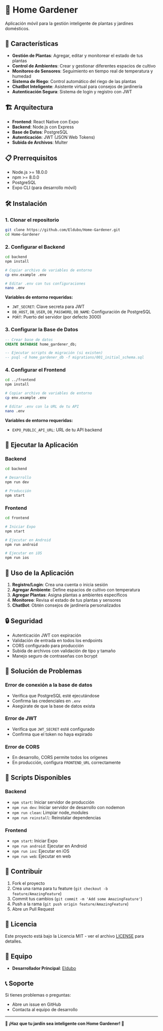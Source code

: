 # 🌱 Home Gardener

Aplicación móvil para la gestión inteligente de plantas y jardines domésticos.

## 🚀 Características

- **Gestión de Plantas**: Agregar, editar y monitorear el estado de tus plantas
- **Control de Ambientes**: Crear y gestionar diferentes espacios de cultivo
- **Monitoreo de Sensores**: Seguimiento en tiempo real de temperatura y humedad
- **Sistema de Riego**: Control automático del riego de las plantas
- **ChatBot Inteligente**: Asistente virtual para consejos de jardinería
- **Autenticación Segura**: Sistema de login y registro con JWT

## 🏗️ Arquitectura

- **Frontend**: React Native con Expo
- **Backend**: Node.js con Express
- **Base de Datos**: PostgreSQL
- **Autenticación**: JWT (JSON Web Tokens)
- **Subida de Archivos**: Multer

## 📋 Prerrequisitos

- Node.js >= 18.0.0
- npm >= 8.0.0
- PostgreSQL
- Expo CLI (para desarrollo móvil)

## 🛠️ Instalación

### 1. Clonar el repositorio

```bash
git clone https://github.com/Eldubo/Home-Gardener.git
cd Home-Gardener
```

### 2. Configurar el Backend

```bash
cd backend
npm install

# Copiar archivo de variables de entorno
cp env.example .env

# Editar .env con tus configuraciones
nano .env
```

**Variables de entorno requeridas:**
- `JWT_SECRET`: Clave secreta para JWT
- `DB_HOST`, `DB_USER`, `DB_PASSWORD`, `DB_NAME`: Configuración de PostgreSQL
- `PORT`: Puerto del servidor (por defecto 3000)

### 3. Configurar la Base de Datos

```sql
-- Crear base de datos
CREATE DATABASE home_gardener_db;

-- Ejecutar scripts de migración (si existen)
-- psql -d home_gardener_db -f migrations/001_initial_schema.sql
```

### 4. Configurar el Frontend

```bash
cd ../frontend
npm install

# Copiar archivo de variables de entorno
cp env.example .env

# Editar .env con la URL de tu API
nano .env
```

**Variables de entorno requeridas:**
- `EXPO_PUBLIC_API_URL`: URL de tu API backend

## 🚀 Ejecutar la Aplicación

### Backend

```bash
cd backend

# Desarrollo
npm run dev

# Producción
npm start
```

### Frontend

```bash
cd frontend

# Iniciar Expo
npm start

# Ejecutar en Android
npm run android

# Ejecutar en iOS
npm run ios
```

## 📱 Uso de la Aplicación

1. **Registro/Login**: Crea una cuenta o inicia sesión
2. **Agregar Ambiente**: Define espacios de cultivo con temperatura
3. **Agregar Plantas**: Asigna plantas a ambientes específicos
4. **Monitoreo**: Revisa el estado de tus plantas y sensores
5. **ChatBot**: Obtén consejos de jardinería personalizados

## 🔒 Seguridad

- Autenticación JWT con expiración
- Validación de entrada en todos los endpoints
- CORS configurado para producción
- Subida de archivos con validación de tipo y tamaño
- Manejo seguro de contraseñas con bcrypt

## 🐛 Solución de Problemas

### Error de conexión a la base de datos
- Verifica que PostgreSQL esté ejecutándose
- Confirma las credenciales en `.env`
- Asegúrate de que la base de datos exista

### Error de JWT
- Verifica que `JWT_SECRET` esté configurado
- Confirma que el token no haya expirado

### Error de CORS
- En desarrollo, CORS permite todos los orígenes
- En producción, configura `FRONTEND_URL` correctamente

## 📝 Scripts Disponibles

### Backend
- `npm start`: Iniciar servidor de producción
- `npm run dev`: Iniciar servidor de desarrollo con nodemon
- `npm run clean`: Limpiar node_modules
- `npm run reinstall`: Reinstalar dependencias

### Frontend
- `npm start`: Iniciar Expo
- `npm run android`: Ejecutar en Android
- `npm run ios`: Ejecutar en iOS
- `npm run web`: Ejecutar en web

## 🤝 Contribuir

1. Fork el proyecto
2. Crea una rama para tu feature (`git checkout -b feature/AmazingFeature`)
3. Commit tus cambios (`git commit -m 'Add some AmazingFeature'`)
4. Push a la rama (`git push origin feature/AmazingFeature`)
5. Abre un Pull Request

## 📄 Licencia

Este proyecto está bajo la Licencia MIT - ver el archivo [LICENSE](LICENSE) para detalles.

## 👥 Equipo

- **Desarrollador Principal**: [Eldubo](https://github.com/Eldubo)

## 📞 Soporte

Si tienes problemas o preguntas:
- Abre un issue en GitHub
- Contacta al equipo de desarrollo

---

**🌱 ¡Haz que tu jardín sea inteligente con Home Gardener! 🌱**
